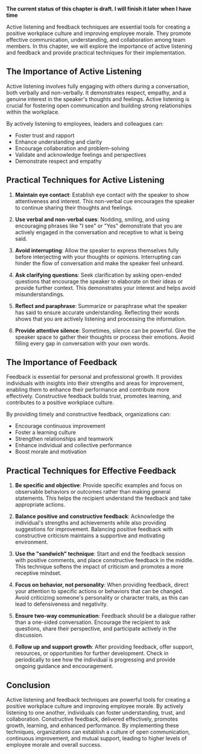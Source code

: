 **The current status of this chapter is draft. I will finish it later when I have time**

Active listening and feedback techniques are essential tools for creating a positive workplace culture and improving employee morale. They promote effective communication, understanding, and collaboration among team members. In this chapter, we will explore the importance of active listening and feedback and provide practical techniques for their implementation.

**The Importance of Active Listening**
--------------------------------------

Active listening involves fully engaging with others during a conversation, both verbally and non-verbally. It demonstrates respect, empathy, and a genuine interest in the speaker's thoughts and feelings. Active listening is crucial for fostering open communication and building strong relationships within the workplace.

By actively listening to employees, leaders and colleagues can:

* Foster trust and rapport
* Enhance understanding and clarity
* Encourage collaboration and problem-solving
* Validate and acknowledge feelings and perspectives
* Demonstrate respect and empathy

**Practical Techniques for Active Listening**
---------------------------------------------

1. **Maintain eye contact**: Establish eye contact with the speaker to show attentiveness and interest. This non-verbal cue encourages the speaker to continue sharing their thoughts and feelings.

2. **Use verbal and non-verbal cues**: Nodding, smiling, and using encouraging phrases like "I see" or "Yes" demonstrate that you are actively engaged in the conversation and receptive to what is being said.

3. **Avoid interrupting**: Allow the speaker to express themselves fully before interjecting with your thoughts or opinions. Interrupting can hinder the flow of conversation and make the speaker feel unheard.

4. **Ask clarifying questions**: Seek clarification by asking open-ended questions that encourage the speaker to elaborate on their ideas or provide further context. This demonstrates your interest and helps avoid misunderstandings.

5. **Reflect and paraphrase**: Summarize or paraphrase what the speaker has said to ensure accurate understanding. Reflecting their words shows that you are actively listening and processing the information.

6. **Provide attentive silence**: Sometimes, silence can be powerful. Give the speaker space to gather their thoughts or process their emotions. Avoid filling every gap in conversation with your own words.

**The Importance of Feedback**
------------------------------

Feedback is essential for personal and professional growth. It provides individuals with insights into their strengths and areas for improvement, enabling them to enhance their performance and contribute more effectively. Constructive feedback builds trust, promotes learning, and contributes to a positive workplace culture.

By providing timely and constructive feedback, organizations can:

* Encourage continuous improvement
* Foster a learning culture
* Strengthen relationships and teamwork
* Enhance individual and collective performance
* Boost morale and motivation

**Practical Techniques for Effective Feedback**
-----------------------------------------------

1. **Be specific and objective**: Provide specific examples and focus on observable behaviors or outcomes rather than making general statements. This helps the recipient understand the feedback and take appropriate actions.

2. **Balance positive and constructive feedback**: Acknowledge the individual's strengths and achievements while also providing suggestions for improvement. Balancing positive feedback with constructive criticism maintains a supportive and motivating environment.

3. **Use the "sandwich" technique**: Start and end the feedback session with positive comments, and place constructive feedback in the middle. This technique softens the impact of criticism and promotes a more receptive mindset.

4. **Focus on behavior, not personality**: When providing feedback, direct your attention to specific actions or behaviors that can be changed. Avoid criticizing someone's personality or character traits, as this can lead to defensiveness and negativity.

5. **Ensure two-way communication**: Feedback should be a dialogue rather than a one-sided conversation. Encourage the recipient to ask questions, share their perspective, and participate actively in the discussion.

6. **Follow up and support growth**: After providing feedback, offer support, resources, or opportunities for further development. Check in periodically to see how the individual is progressing and provide ongoing guidance and encouragement.

**Conclusion**
--------------

Active listening and feedback techniques are powerful tools for creating a positive workplace culture and improving employee morale. By actively listening to one another, individuals can foster understanding, trust, and collaboration. Constructive feedback, delivered effectively, promotes growth, learning, and enhanced performance. By implementing these techniques, organizations can establish a culture of open communication, continuous improvement, and mutual support, leading to higher levels of employee morale and overall success.
